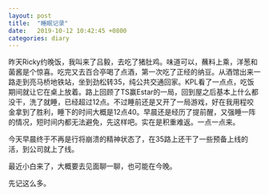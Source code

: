 ```yaml
---
layout: post
title:  "睡眠记录"
date:   2019-10-12 10:42:45 +0800
categories: diary
---
```


昨天Ricky约晚饭，我叫来了吕毅，去吃了猪肚鸡。味道可以，蘸料上乘，洋葱和菌酱是个惊喜。吃完又去百合亭喝了点酒，第一次吃了正经的纳豆。从酒馆出来一路走到亮马桥地铁站，坐到劲松转35，纯公共交通回家。KPL看了一点点，吃饭期间就让它在桌上放着。路上回顾了TS赢Estar的一局，回到屋之后基本上什么都没干，洗了就睡，已经超过12点。不过睡前还是又开了一局游戏，好在我用程咬金拿到了胜利，睡下的时间大概是12点40。早晨还是经历了提前醒，又强睡一阵的情况，短时间内都无法避免，先这样吧。实在是积重难返。一点一点来。

今天早晨终于不再是行将崩溃的精神状态了，在35路上还干了一些预备上线的活，到公司就上了线。

最近小白来了，大概要去见面聊一聊，也可能在今晚。

先记这么多。

